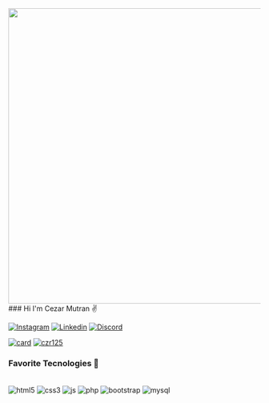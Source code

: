 <img align="right" height="590em" src="https://raw.githubusercontent.com/gist/czr125/a443bf9072a90b1507368bda27e2fac1/raw/d02e3527f803325f14c15278558e60d3d3572316/githubcard.svg"/>
### Hi I'm Cezar Mutran ✌️

[![Instagram](https://img.shields.io/badge/Instagram-E4405F?style=for-the-badge&logo=instagram&logoColor=white)](https://www.instagram.com/czr_mutran/)
[![Linkedin](https://img.shields.io/badge/LinkedIn-0077B5?style=for-the-badge&logo=linkedin&logoColor=white)](https://www.linkedin.com/in/cezar-mutran-5b2323234/)
[![Discord](https://img.shields.io/badge/Discord-7289DA?style=for-the-badge&logo=discord&logoColor=white)](czr_0707)

[![card](https://github-readme-stats.vercel.app/api?username=czr125&theme=dark)](https://github.com/anuraghazra/github-readme-stats)
[![czr125](https://github-readme-stats.vercel.app/api/top-langs/?username=czr125&hide=html&layout=compact&theme=dark)](https://github.com/anuraghazra/github-readme-stats)

### Favorite Tecnologies 🏹
<div style="display: inline_block"><br/>
<img align="center" alt="html5" src="https://img.shields.io/badge/HTML5-E34F26?style=for-the-badge&logo=html5&logoColor=white"/>
<img align="center" alt="css3" src="https://img.shields.io/badge/CSS3-1572B6?style=for-the-badge&logo=css3&logoColor=white">
<img align="center" alt="js" src="https://img.shields.io/badge/JavaScript-F7DF1E?style=for-the-badge&logo=javascript&logoColor=black">
<img align="center" alt="php" src="https://img.shields.io/badge/PHP-777BB4?style=for-the-badge&logo=php&logoColor=white">
<img align="center" alt="bootstrap" src="https://img.shields.io/badge/Bootstrap-563D7C?style=for-the-badge&logo=bootstrap&logoColor=white">
<img align="center" alt="mysql" src="https://img.shields.io/badge/MySQL-00000F?style=for-the-badge&logo=mysql&logoColor=white">
</div>


